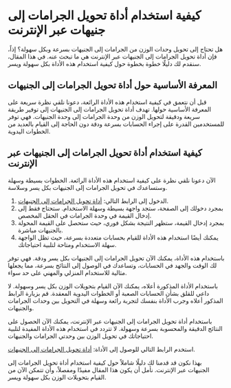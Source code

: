 كيفية استخدام أداة تحويل الجرامات إلى جنيهات عبر الإنترنت
=========================================================

هل تحتاج إلى تحويل وحدات الوزن من الجرامات إلى الجنيهات بسرعة وبكل سهولة؟ إذاً، فإن أداة تحويل الجرامات إلى الجنيهات عبر الإنترنت هي ما تبحث عنه. في هذا المقال، سنقدم لك دليلًا خطوة بخطوة حول كيفية استخدام هذه الأداة بكل سهولة ويسر.

المعرفة الأساسية حول أداة تحويل الجرامات إلى الجنيهات
-----------------------------------------------------

قبل أن نتعمق في كيفية استخدام هذه الأداة الرائعة، دعونا نلقي نظرة سريعة على المعرفة الأساسية حولها. تهدف أداة تحويل الجرامات إلى الجنيهات إلى توفير طريقة سريعة ودقيقة لتحويل الوزن من وحدة الجرامات إلى وحدة الجنيهات. فهي توفر للمستخدمين القدرة على إجراء الحسابات بسرعة ودقة دون الحاجة إلى القيام بالعديد من الخطوات اليدوية.

كيفية استخدام أداة تحويل الجرامات إلى الجنيهات عبر الإنترنت
-----------------------------------------------------------

الآن دعونا نلقي نظرة على كيفية استخدام هذه الأداة الرائعة. الخطوات بسيطة وسهلة وستساعدك في تحويل الجرامات إلى الجنيهات بكل يسر وسلاسة.

1. الدخول إلى الرابط التالي: [أداة تحويل الجرامات إلى الجنيهات](https://www.onlinecalculatorsfree.com/ar/convert/grams-to-pounds.html).
2. بمجرد دخولك إلى الصفحة، ستجد واجهة بسيطة وسهلة الاستخدام. ستحتاج فقط إلى إدخال القيمة في وحدة الجرامات في الحقل المخصص.
3. بمجرد إدخال القيمة، ستظهر النتيجة بشكل فوري، حيث ستحصل على القيمة المحولة بالجنيهات مباشرة.
4. يمكنك أيضًا استخدام هذه الأداة للقيام بحسابات متعددة بسرعة، حيث تظل الواجهة سهلة الاستخدام ومتاحة لتلبية احتياجاتك.

باستخدام هذه الأداة، يمكنك الآن تحويل الجرامات إلى الجنيهات بكل يسر ودقة. فهي توفر لك الوقت والجهد في الحسابات، وتساعدك في الوصول إلى النتائج بسرعة، مما يجعلها مثالية للاستخدام المنزلي والمهني على حد سواء.

باستخدام الأداة المذكورة أعلاه، يمكنك الآن القيام بتحويلات الوزن بكل يسر وسهولة. لا داعي للقلق بشأن الحسابات الصعبة أو الخطوات اليدوية المعقدة. قم بزيارة الرابط المذكور أعلاه وجرب الأداة بنفسك لتجربة رائعة وسهلة في التحويل بين وحدات الجرامات والجنيهات.

باستخدام أداة تحويل الجرامات إلى الجنيهات عبر الإنترنت، يمكنك الآن الحصول على النتائج الدقيقة والمحسوبة بسرعة وسهولة. لا تتردد في استخدام هذه الأداة المفيدة لتلبية احتياجاتك في تحويل الوزن بين وحدتي الجرامات والجنيهات.

استخدم الرابط التالي للوصول إلى الأداة: [أداة تحويل الجرامات إلى الجنيهات](https://www.onlinecalculatorsfree.com/ar/convert/grams-to-pounds.html).

بهذا نكون قد قدمنا لك دليلًا شاملاً حول كيفية استخدام أداة تحويل الجرامات إلى الجنيهات عبر الإنترنت. نأمل أن يكون هذا المقال مفيدًا ومفصلاً، وأن تتمكن الآن من القيام بتحويلات الوزن بكل سهولة ويسر.